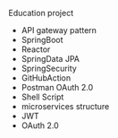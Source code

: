 Education project


- API gateway pattern
- SpringBoot
- Reactor
- SpringData JPA
- SpringSecurity
- GitHubAction
- Postman OAuth 2.0
- Shell Script
- microservices structure
- JWT
- OAuth 2.0